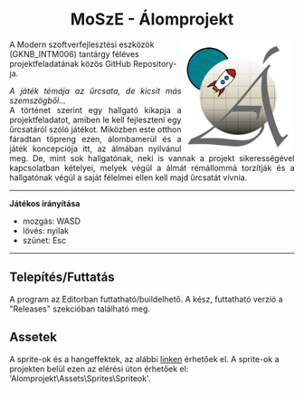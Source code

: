 <div align="center">
  
# MoSzE - Álomprojekt
</div>

<a>
  <img align="right" width="200" src="Alomprojekt/Assets/Sprites/Spriteok/Icon/Ikon.png" alt="Ikon">
</a>


A Modern szoftverfejlesztési eszközök (GKNB_INTM006) tantárgy féléves projektfeladatának közös GitHub Repository-ja.

<div align="justify" text-justify="inter-word">
  
*A játék témája az űrcsata, de kicsit más szemszögből...*\
A történet szerint egy hallgató kikapja a projektfeladatot, amiben le kell fejleszteni egy űrcsatáról szóló játékot. Miközben este otthon fáradtan töpreng ezen, álombamerül és a játék koncepciója itt, az álmában nyilvánul meg. De, mint sok hallgatónak, neki is vannak a projekt sikerességével kapcsolatban kételyei, melyek végül a álmát rémállommá torzítják és a hallgatónak végül a saját félelmei ellen kell majd űrcsatát vívnia.
</div>

---

**Játékos irányítása**
- mozgás: WASD
- lövés: nyilak
- szünet: Esc

---

## Telepítés/Futtatás

A program az Editorban futtatható/buildelhető.
A kész, futtatható verzió a "Releases" szekcióban található meg.

## Assetek

A sprite-ok és a hangeffektek, az alábbi [linken](https://drive.google.com/drive/folders/1DHKS8r9VeH_RksP4r9xgj3aoy9PINb3Z?usp=drive_link) érhetőek el.
A sprite-ok a projekten belül ezen az elérési úton érhetőek el: 'Alomprojekt\Assets\Sprites\Spriteok'.
